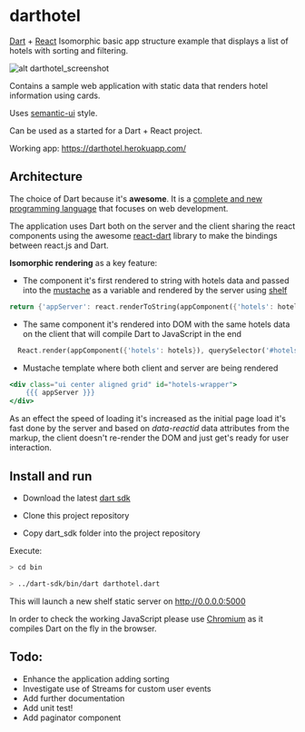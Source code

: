 # darthotel
[Dart](https://www.dartlang.org/) + [React](http://facebook.github.io/react/) Isomorphic basic app structure example that displays a list of hotels with sorting and filtering.

![alt darthotel_screenshot](https://lh3.googleusercontent.com/43i_h0NZgNY74bniK-_PfoCXpTZiiUsV7W3xOKqMQ9w=w900-h660-no)

Contains a sample web application with static data that renders hotel information using cards.

Uses [semantic-ui](http://semantic-ui.com/) style.

Can be used as a started for a Dart + React project.

Working app: https://darthotel.herokuapp.com/

## Architecture
The choice of Dart because it's **awesome**. It is a [complete and new programming language](https://www.dartlang.org/support/faq.html#q-why-dart) that focuses on web development.


The application uses Dart both on the server and the client sharing the react components using the awesome [react-dart](https://github.com/cleandart/react-dart) library to make the bindings between react.js and Dart.

**Isomorphic rendering** as a key feature:

* The component it's first rendered to string with hotels data and passed into the [mustache](https://github.com/xxgreg/mustache) as a variable and rendered by the server using [shelf](https://github.com/dart-lang/shelf)

```dart
return {'appServer': react.renderToString(appComponent({'hotels': hotels}))};
```

* The same component it's rendered into DOM with the same hotels data on the client that will compile Dart to JavaScript in the end

```dart
  React.render(appComponent({'hotels': hotels}), querySelector('#hotels-wrapper'));
```

* Mustache template where both client and server are being rendered

```mustache
<div class="ui center aligned grid" id="hotels-wrapper">
    {{{ appServer }}}
</div>
```

As an effect the speed of loading it's increased as the initial page load it's fast done by the server and based on *data-reactid* data attributes from the markup, the client doesn't re-render the DOM and just get's ready for user interaction.

## Install and run

* Download the latest [dart sdk](https://www.dartlang.org/downloads/)

* Clone this project repository

* Copy dart_sdk folder into the project repository

Execute:
```bash
> cd bin
```

```bash
> ../dart-sdk/bin/dart darthotel.dart
```

This will launch a new shelf static server on http://0.0.0.0:5000

In order to check the working JavaScript please use [Chromium](https://www.chromium.org/Home) as it compiles Dart on the fly in the browser.

## Todo:

* Enhance the application adding sorting
* Investigate use of Streams for custom user events
* Add further documentation
* Add unit test!
* Add paginator component
